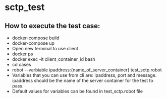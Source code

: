 # sctp_test

## How to execute the test case:

- docker-compose build
- docker-compose up
- Open new terminal to use client
- docker ps
- docker exec -it client_container_id bash
- cd cases
- robot --varbiable ipaddress:{name_of_server_container} test_sctp.robot
- Variables that you can use from cli are: ipaddress, port and message. ipaddress should be the name of the server container for the test to pass.
- Default values for variables can be found in test_sctp.robot file
